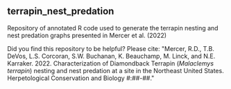 ## terrapin_nest_predation
Repository of annotated R code used to generate the terrapin nesting and nest predation graphs presented in Mercer et al. (2022)

Did you find this repository to be helpful? Please cite: "Mercer, R.D., T.B. DeVos, L.S. Corcoran, S.W. Buchanan, K. Beauchamp, M. Linck, and N.E. Karraker. 2022. Characterization of Diamondback Terrapin (_Malaclemys terrapin_) nesting and nest predation at a site in the Northeast United States. Herpetological Conservation and Biology #:##-##."

